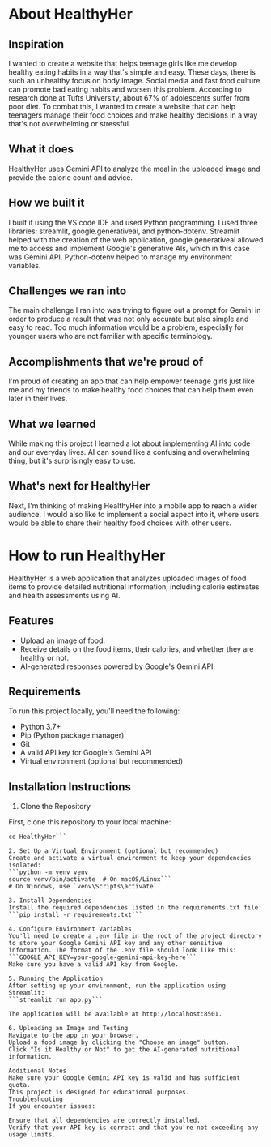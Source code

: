 # About HealthyHer

## Inspiration
I wanted to create a website that helps teenage girls like me develop healthy eating habits in a way that's simple and easy. These days, there is such an unhealthy focus on body image. Social media and fast food culture can promote bad eating habits and worsen this problem. According to research done at Tufts University, about 67% of adolescents suffer from poor diet. To combat this, I wanted to create a website that can help teenagers manage their food choices and make healthy decisions in a way that's not overwhelming or stressful.

## What it does
HealthyHer uses Gemini API to analyze the meal in the uploaded image and provide the calorie count and advice.

## How we built it
I built it using the VS code IDE and used Python programming. I used three libraries: streamlit, google.generativeai, and python-dotenv. Streamlit helped with the creation of the web application, google.generativeai allowed  me to access and implement Google's generative AIs, which in this case was Gemini API. Python-dotenv helped to manage my environment variables.

## Challenges we ran into
The main challenge I ran into was trying to figure out a prompt for Gemini in order to produce a result that was not only accurate but also simple and easy to read. Too much information would be a problem, especially for younger users who are not familiar with specific terminology.

## Accomplishments that we're proud of
I'm proud of creating an app that can help empower teenage girls just like me and my friends to make healthy food choices that can help them even later in their lives. 

## What we learned
While making this project I learned a lot about implementing AI into code and our everyday lives. AI can sound like a confusing and overwhelming thing, but it's surprisingly easy to use.

## What's next for HealthyHer
Next, I'm thinking of making HealthyHer into a mobile app to reach a wider audience. I would also like to implement a social aspect into it, where users would be able to share their healthy food choices with other users. 


# How to run HealthyHer

HealthyHer is a web application that analyzes uploaded images of food items to provide detailed nutritional information, including calorie estimates and health assessments using AI.

## Features
- Upload an image of food.
- Receive details on the food items, their calories, and whether they are healthy or not.
- AI-generated responses powered by Google's Gemini API.

## Requirements
To run this project locally, you'll need the following:

- Python 3.7+
- Pip (Python package manager)
- Git
- A valid API key for Google's Gemini API
- Virtual environment (optional but recommended)

## Installation Instructions

1. Clone the Repository

First, clone this repository to your local machine:

```git clone https://github.com/unaysahr/HealthyHer.git
cd HealthyHer```

2. Set Up a Virtual Environment (optional but recommended)
Create and activate a virtual environment to keep your dependencies isolated:
```python -m venv venv
source venv/bin/activate  # On macOS/Linux```
# On Windows, use `venv\Scripts\activate`

3. Install Dependencies
Install the required dependencies listed in the requirements.txt file:
```pip install -r requirements.txt```

4. Configure Environment Variables
You'll need to create a .env file in the root of the project directory to store your Google Gemini API key and any other sensitive information. The format of the .env file should look like this:
```GOOGLE_API_KEY=your-google-gemini-api-key-here```
Make sure you have a valid API key from Google.

5. Running the Application
After setting up your environment, run the application using Streamlit:
```streamlit run app.py```

The application will be available at http://localhost:8501.

6. Uploading an Image and Testing
Navigate to the app in your browser.
Upload a food image by clicking the "Choose an image" button.
Click "Is it Healthy or Not" to get the AI-generated nutritional information.

Additional Notes
Make sure your Google Gemini API key is valid and has sufficient quota.
This project is designed for educational purposes.
Troubleshooting
If you encounter issues:

Ensure that all dependencies are correctly installed.
Verify that your API key is correct and that you're not exceeding any usage limits.


